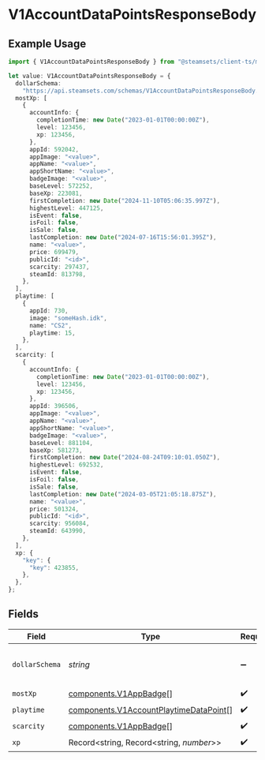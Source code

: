 # V1AccountDataPointsResponseBody

## Example Usage

```typescript
import { V1AccountDataPointsResponseBody } from "@steamsets/client-ts/models/components";

let value: V1AccountDataPointsResponseBody = {
  dollarSchema:
    "https://api.steamsets.com/schemas/V1AccountDataPointsResponseBody.json",
  mostXp: [
    {
      accountInfo: {
        completionTime: new Date("2023-01-01T00:00:00Z"),
        level: 123456,
        xp: 123456,
      },
      appId: 592042,
      appImage: "<value>",
      appName: "<value>",
      appShortName: "<value>",
      badgeImage: "<value>",
      baseLevel: 572252,
      baseXp: 223081,
      firstCompletion: new Date("2024-11-10T05:06:35.997Z"),
      highestLevel: 447125,
      isEvent: false,
      isFoil: false,
      isSale: false,
      lastCompletion: new Date("2024-07-16T15:56:01.395Z"),
      name: "<value>",
      price: 699479,
      publicId: "<id>",
      scarcity: 297437,
      steamId: 813798,
    },
  ],
  playtime: [
    {
      appId: 730,
      image: "someHash.idk",
      name: "CS2",
      playtime: 15,
    },
  ],
  scarcity: [
    {
      accountInfo: {
        completionTime: new Date("2023-01-01T00:00:00Z"),
        level: 123456,
        xp: 123456,
      },
      appId: 396506,
      appImage: "<value>",
      appName: "<value>",
      appShortName: "<value>",
      badgeImage: "<value>",
      baseLevel: 881104,
      baseXp: 581273,
      firstCompletion: new Date("2024-08-24T09:10:01.050Z"),
      highestLevel: 692532,
      isEvent: false,
      isFoil: false,
      isSale: false,
      lastCompletion: new Date("2024-03-05T21:05:18.875Z"),
      name: "<value>",
      price: 501324,
      publicId: "<id>",
      scarcity: 956084,
      steamId: 643990,
    },
  ],
  xp: {
    "key": {
      "key": 423855,
    },
  },
};
```

## Fields

| Field                                                                                            | Type                                                                                             | Required                                                                                         | Description                                                                                      | Example                                                                                          |
| ------------------------------------------------------------------------------------------------ | ------------------------------------------------------------------------------------------------ | ------------------------------------------------------------------------------------------------ | ------------------------------------------------------------------------------------------------ | ------------------------------------------------------------------------------------------------ |
| `dollarSchema`                                                                                   | *string*                                                                                         | :heavy_minus_sign:                                                                               | A URL to the JSON Schema for this object.                                                        | https://api.steamsets.com/schemas/V1AccountDataPointsResponseBody.json                           |
| `mostXp`                                                                                         | [components.V1AppBadge](../../models/components/v1appbadge.md)[]                                 | :heavy_check_mark:                                                                               | N/A                                                                                              |                                                                                                  |
| `playtime`                                                                                       | [components.V1AccountPlaytimeDataPoint](../../models/components/v1accountplaytimedatapoint.md)[] | :heavy_check_mark:                                                                               | N/A                                                                                              |                                                                                                  |
| `scarcity`                                                                                       | [components.V1AppBadge](../../models/components/v1appbadge.md)[]                                 | :heavy_check_mark:                                                                               | N/A                                                                                              |                                                                                                  |
| `xp`                                                                                             | Record<string, Record<string, *number*>>                                                         | :heavy_check_mark:                                                                               | N/A                                                                                              |                                                                                                  |